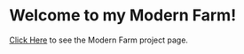 # Welcome to my Modern Farm!

[Click Here](https://github.com/nashville-software-school/client-side-mastery/tree/cohort-48/projects/tier-1/modern-farm) to see the Modern Farm project page.
